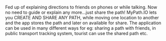 Fed up of explaining directions to friends on phones or while talking. Now no need to guide or explain any more...just share the path! 
MyPath.IO lets you CREATE AND SHARE ANY PATH, while moving one location to another and the app stores the path and later on available for share.
The application can be used in many different ways for eg: sharing a path with friends, in public transport tracking system, tourist can use the shared path etc.
